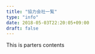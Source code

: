 ```yaml
---
title: "協力会社一覧"
type: "info"
date: 2018-05-03T22:20:05+09:00
draft: false
---
```


This is parters contents